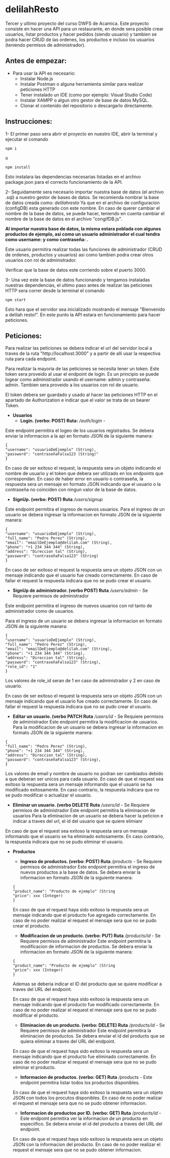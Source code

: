 # delilahResto
Tercer y ultimo proyecto del curso DWFS de Acamica. Este proyecto consiste en hacer una API para un restaurante, en donde sera posible crear usuarios, listar productos y hacer pedidos (siendo usuario) y tambien se podra hacer CRUD de las ordenes, los productos e incluso los usuarios (teniendo permisos de administrador).

## **Antes de empezar:**
- Para usar la API es necesario:
  - Instalar Node.js
  - Instalar Postman o alguna herramienta similar para realizar peticiones HTTP
  - Tener instalado un IDE (como por ejemplo: Visual Studio Code)
  - Instalar XAMPP o algun otro gestor de base de datos MySQL.
  - Clonar el contenido del repositorio o descargarlo directamente.

## **Instrucciones:**
1- El primer paso sera abrir el proyecto en nuestro IDE, abrir la terminal y ejecutar el comando 

`npm i`

o

`npm install`

Esto instalara las dependencias necesarias listadas en el archivo package.json para el correcto funcionamiento de la API.

2- Seguidamente sera necesario importar nuestra base de datos (el archivo .sql) a nuestro gestor de bases de datos. Se recomienda nombrar la base de datos creada como:
*delilahresto*
Ya que en el archivo de configuracion (configDB) esta generado con este nombre. En caso de querer cambiar el nombre de la base de datos, se puede hacer, teniendo en cuenta cambiar el nombre de la base de datos en el archivo "congifDB.js".

**Al importar nuestra base de datos, la misma estara poblada con algunos productos de ejemplo, asi como un usuario administrador el cual tendra como username: <admin> y como contraseña: <admin>.** 

Este usuario permitira realizar todas las funciones de administrador (CRUD de ordenes, productos y usuarios) asi como tambien podra crear otros usuarios con rol de administrador.

Verificar que la base de datos este corriendo sobre el puerto 3000.

3- Una vez este la base de datos funcionando y tengamos instaladas nuestras dependencias, el ultimo paso antes de realizar las peticiones HTTP sera correr desde la terminal el comando

`npm start`

Esto hara que el servidor sea inicializado mostrando el mensaje "Bienvenido a delilah resto!". En este punto la API estara en funcionamiento para hacer peticiones.


## **Peticiones:**

Para realizar las peticiones se debera indicar el url del servidor local a traves de la ruta "http://localhost:3000" y a partir de alli usar la respectiva ruta para cada endpoint. 

Para realizar la mayoria de las peticiones se necesita tener un token. Este token sera proveido al usar el endpoint de login. Es un principio se puede logear como administrador usando el username: admin y contraseña: admin. Tambien sera proveido a los usuarios con rol de usuario.

El token debera ser guardado y usado al hacer las peticiones HTTP en el apartado de Authorization e indicar que el valor se trata de un bearer Token.
- **Usuarios**
  - **Login. (verbo: POST) Ruta:** */auth/login* -  
  
Este endpoint permitira el logeo de los usuarios registrados. Se debera enviar la informacion a la api en formato JSON de la siguiente manera:
```
{
"username": "usuarioDeEjemplo" (String),
"password": "contraseñaFalsa123 (String)"
}
```

En caso de ser exitoso el request, la respuesta sera un objeto indicando el nombre de usuario y el token que debera ser utilizado en los endpoints que correspondan.
En caso de haber error en usuario o contraseña, la respuesta sera un mensaje en formato JSON indicando que el usuario o la contraseña no coinciden con ningun valor de la base de datos.

  - **SignUp. (verbo: POST) Ruta** */users/signup*

Este endpoint permitira el ingreso de nuevos usuarios.
Para el ingreso de un usuario se debera ingresar la informacion en formato JSON de la siguiente manera:

```
{
"username": "usuarioDeEjemplo" (String),
"full_name": "Pedro Perez" (String),
"email": "emailDeEjemplo@delilah.com" (String),
"phone": "+1 234 344 344" (String),
"address": "Direccion tal" (String),
"password": "contraseñaFalsa123" (String)
}
```

En caso de ser exitoso el request la respuesta sera un objeto JSON con un mensaje indicando que el usuario fue creado correctamente.
En caso de fallar el request la respuesta indicara que no se pudo crear el usuario.

  - **SignUp de administrador. (verbo POST) Ruta** */users/admin* - Se Requiere permisos de administrador

Este endpoint permitira el ingreso de nuevos usuarios con rol tanto de administrador como de usuarios.

Para el ingreso de un usuario se debera ingresar la informacion en formato JSON de la siguiente manera:

```
{
"username": "usuarioDeEjemplo" (String),
"full_name": "Pedro Perez" (String),
"email": "emailDeEjemplo@delilah.com" (String),
"phone": "+1 234 344 344" (String),
"address": "Direccion tal" (String),
"password": "contraseñaFalsa123" (String),
"role_id": "1"
}
```
Los valores de role_id seran de 1 en caso de administrador y 2 en caso de usuario.

En caso de ser exitoso el request la respuesta sera un objeto JSON con un mensaje indicando que el usuario fue creado correctamente.
En caso de fallar el request la respuesta indicara que no se pudo crear el usuario.

  - **Editar un usuario. (verbo PATCH Ruta** */users/id* - Se Requiere permisos de administrador
Este endpoint permitira la modificacion de usuarios.
Para la modificacion de un usuario se debera ingresar la informacion en formato JSON de la siguiente manera:

```
{
"full_name": "Pedro Perez" (String),
"phone": "+1 234 344 344" (String),
"address": "Direccion tal" (String),
"password": "contraseñaFalsa123" (String),
}
```

Los valores de email y nombre de usuario no podran ser cambiados debido a que deberan ser unicos para cada usuario.
En caso de que el request sea exitoso la respuesta sera un mensaje informando que el usuario se ha modificado exitosamente.
En caso contrario, la respuesta indicara que no se pudo modificar o actualizar el usuario.

  - **Eliminar un usuario. (verbo DELETE Ruta** */users/id* - Se Requiere permisos de administrador
Este endpoint permitira la eliminacion de usuarios 
Para la eliminacion de un usuario se debera hacer la peticion e indicar a traves del url, el id del usuario que se quiere elimianr

En caso de que el request sea exitoso la respuesta sera un mensaje informando que el usuario se ha eliminado exitosamente.
En caso contrario, la respuesta indicara que no se pudo eliminar el usuario.

- **Productos**
  - **Ingreso de productos. (verbo: POST) Ruta** */products* - Se Requiere permisos de administrador
  Este endpoint permitira el ingreso de nuevos productos a la base de datos. 
  Se debera enviar la informacion en formato JSON de la siguiente manera:
  
  ```
  {
  "product_name": "Producto de ejemplo" (String
  "price": xxx (Integer)
  }
  ```
  
  En caso de que el request haya sido exitoso la respuesta sera un mensaje indicando que el producto fue agregado correctamente.
  En caso de no poder realizar el request el mensaje sera que no se pudo crear el producto.
  
  - **Modificacion de un producto. (verbo: PUT) Ruta** */products/id* - Se Requiere permisos de administrador
  Este endpoint permitira la modificacion de informacion de productos.
  Se debera enviar la informacion en formato JSON de la siguiente manera:
  
  ```
  {
  "product_name": "Producto de ejemplo" (String
  "price": xxx (Integer)
  }
  ```
  
  Ademas se deberia indicar el ID del producto que se quiere modificar a traves del URL del endpoint.
  
  En caso de que el request haya sido exitoso la respuesta sera un mensaje indicando que el producto fue modificado correctamente.
  En caso de no poder realizar el request el mensaje sera que no se pudo modificar el producto.
  
  - **Eliminacion de un producto. (verbo: DELETE) Ruta** */products/id* - Se Requiere permisos de administrador
  Este endpoint permitira la eliminacion de productos.
  Se debera enviar el id del producto que se quiera eliminar a traves del URL del endpoint.
  
  En caso de que el request haya sido exitoso la respuesta sera un mensaje indicando que el producto fue eliminado correctamente.
  En caso de no poder realizar el request el mensaje sera que no se pudo eliminar el producto.
  
  - **Informacion de productos. (verbo: GET) Ruta** */products* - 
  Este endpoint permitira listar todos los productos disponibles.
  
  
  En caso de que el request haya sido exitoso la respuesta sera un objeto JSON con todos los procutos disponibles.
  En caso de no poder realizar el request el mensaje sera que no se pudo obtener informacion.
  
  - **Informacion de productos por ID. (verbo: GET) Ruta** */products/id* - 
  Este endpoint permitira ver la informacion de un producto en especiifico.
  Se debera enviar el id del producto a traves del URL del endpoint.
  
  
  En caso de que el request haya sido exitoso la respuesta sera un objeto JSON con la informacion del producto.
  En caso de no poder realizar el request el mensaje sera que no se pudo obtener informacion.
  
  
  
  
  
  
  
  
